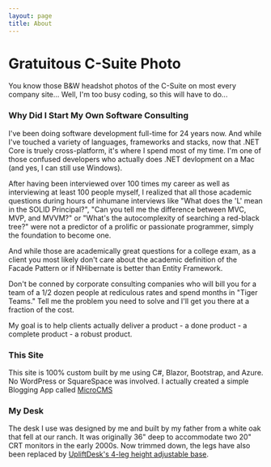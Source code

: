 ```yaml
---
layout: page
title: About
---
```


# Gratuitous C-Suite Photo

You know those B&amp;W headshot photos of the C-Suite on most every company site... Well, I'm too busy coding, so this will have to do...

### Why Did I Start My Own Software Consulting

I've been doing software development full-time for 24 years now. And while I've touched a variety of languages, frameworks and stacks, now that .NET Core is truely cross-platform, it's where I spend most of my time. I'm one of those confused developers who actually does .NET devlopment on a Mac (and yes, I can still use Windows).

After having been interviewed over 100 times my career as well as interviewing at least 100 people myself, I realized that all those academic questions during hours of inhumane interviews like "What does the 'L' mean in the SOLID Principal?", "Can you tell me the difference between MVC, MVP, and MVVM?" or "What's the autocomplexity of searching a red-black tree?" were not a predictor of a prolific or passionate programmer, simply the foundation to become one.

And while those are academically great questions for a college exam, as a client you most likely don't care about the academic definition of the Facade Pattern or if NHibernate is better than Entity Framework.

Don't be conned by corporate consulting companies who will bill you for a team of a 1/2 dozen people at rediculous rates and spend months in "Tiger Teams." Tell me the problem you need to solve and I'll get you there at a fraction of the cost.

My goal is to help clients actually deliver a product - a done product - a complete product - a robust product.

### This Site
    
This site is 100% custom built by me using C#, Blazor, Bootstrap, and Azure. No WordPress or SquareSpace was involved. I actually created a simple Blogging App called [MicroCMS](https://github.com/GrumpyCockatiel/Raydreams.MicroCMS)

### My Desk

The desk I use was designed by me and built by my father from a white oak that fell at our ranch. It was originally 36" deep to accommodate two 20" CRT monitors in the early 2000s. Now trimmed down, the legs have also been replaced by [UpliftDesk's 4-leg height adjustable base](https://www.upliftdesk.com/uplift-4-leg-standing-desk-v2-v2-commercial/).
